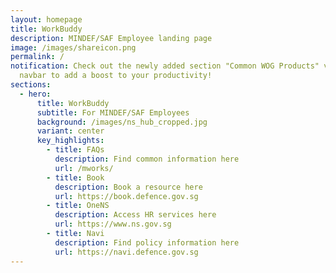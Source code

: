 ```yaml
---
layout: homepage
title: WorkBuddy
description: MINDEF/SAF Employee landing page
image: /images/shareicon.png
permalink: /
notification: Check out the newly added section "Common WOG Products" via the
  navbar to add a boost to your productivity!
sections:
  - hero:
      title: WorkBuddy
      subtitle: For MINDEF/SAF Employees
      background: /images/ns_hub_cropped.jpg
      variant: center
      key_highlights:
        - title: FAQs
          description: Find common information here
          url: /mworks/
        - title: Book
          description: Book a resource here
          url: https://book.defence.gov.sg
        - title: OneNS
          description: Access HR services here
          url: https://www.ns.gov.sg
        - title: Navi
          description: Find policy information here
          url: https://navi.defence.gov.sg
---
```

